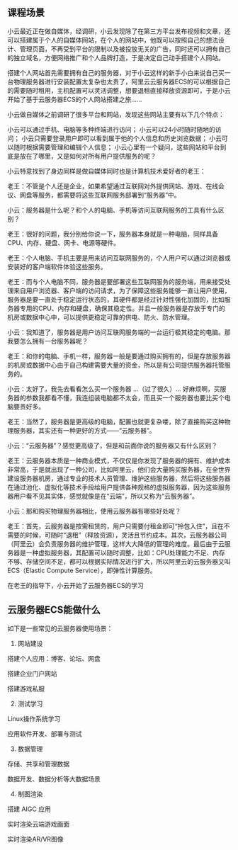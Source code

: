 
## 课程场景

小云最近正在做自媒体，经调研，小云发现除了在第三方平台发布视频和文章，还可以搭建属于个人的自媒体网站，在个人的网站中，他既可以按照自己的想法设计、管理页面，不再受到平台的限制以及被投放无关的广告，同时还可以拥有自己的独立域名，方便网络推广和个人品牌打造，于是决定自己动手搭建个人网站。

搭建个人网站首先需要拥有自己的服务器，对于小云这样的新手小白来说自己买一台物理服务器进行安装配置太复杂也太贵了，阿里云云服务器ECS的可以根据自己的需要随时租用，主机配置可以灵活调整，想要退租直接释放资源即可，于是小云开始了基于云服务器ECS的个人网站搭建之旅......

小云做自媒体之前调研了很多平台和网站，发现这些网站主要有以下几个特点：

小云可以通过手机、电脑等多种终端进行访问； 
小云可以24小时随时随地的访问；
小云只需要登录用户即可以看到属于他的个人信息和历史浏览数据；
小云可以随时根据需要管理和编辑个人信息；
小云心里有一个疑问，这些网站和平台到底是放在了哪里，又是如何对所有用户提供服务的呢？

小云特意找到了身边同样是做自媒体同时也是计算机技术爱好者的老王：

老王：不管是个人还是企业，如果希望通过互联网对外提供网站、游戏、在线会议、网盘等服务，都需要将这些互联网服务部署到“服务器”中。

小云：服务器是什么呢？和个人的电脑、手机等访问互联网服务的工具有什么区别？

老王：很好的问题，我分别给你说一下，服务器本身就是一种电脑，同样具备CPU、内存、硬盘、网卡、电源等硬件。

老王：个人电脑、手机主要是用来访问互联网服务的，个人用户可以通过浏览器或安装好的客户端软件体验这些服务。

老王：而与个人电脑不同，服务器是要部署这些互联网服务的服务端，用来接受处理来自用户浏览器、客户端的访问请求，为了保障这些服务能够一直让用户使用，服务器是要一直处于稳定运行状态的，其硬件都是经过针对性强化加固的，比如服务器专用的CPU、内存和硬盘，确保其稳定性。并且一般服务器是存放于专门的机房或数据中心中，可以提供更稳定可靠的供电、防火、防水管理。

小云：我知道了，服务器是用户访问互联网服务端的一台运行极其稳定的电脑。那我要怎么拥有一台服务器呢？

老王：和你的电脑、手机一样，服务器一般是要通过购买拥有的，但是存放服务器的机房或数据中心由于自己构建需要大量的资金，所以是有公司提供服务器托管服务的。

小云：太好了，我先去看看怎么买一个服务器  ...（过了很久）...  好麻烦啊，买服务器的参数我都看不懂，我连组装电脑都不太会，而且买一个服务器也要比买个电脑要贵好多。

老王：当然了，服务器是更高级的电脑，配置也就更复杂喽，除了直接购买这种物理服务器，其实还有一种更好的方式——“云服务器”。

小云：“云服务器”？感觉更高级了，但是和前面你说的服务器又有什么区别？

老王：云服务器本质是一种商业模式，不仅仅是你发现了服务器的拥有、维护成本非常高，于是就出现了一种公司，比如阿里云，他们会大量购买服务器，在全世界建设服务器机房，通过专业的技术人员管理、维护这些服务器，然后将这些服务器在通过池化、虚拟化等技术手段给用户提供各种规格的虚拟服务器，因为这些服务器用户看不见其实体，感觉就像是在“云端”，所以又称为“云服务器”。

小云：那和购买物理服务器相比，使用云服务器有哪些好处呢？

老王：首先，云服务器是按需租赁的，用户只需要付租金即可“拎包入住”，且在不需要的时候，可随时“退租”（释放资源），灵活且节约成本。其次，云服务器公司（阿里云）会负责服务器的维护管理，这样大大降低的管理的难度。最后由于云服务器是一种虚拟服务器，其配置可以随时调整，比如：CPU处理能力不足、内存不够、存储空间不足，都可以根据实际情况进行扩大，所以阿里云的云服务器又叫ECS（Elastic Compute Service），即弹性计算服务。

在老王的指导下，小云开始了云服务器ECS的学习

## 云服务器ECS能做什么

如下是一些常见的云服务器使用场景：

1. 网站建设

搭建个人应用：博客、论坛、网盘

搭建企业门户网站

搭建游戏私服

2. 测试学习

Linux操作系统学习

应用软件开发、部署与测试

3. 数据管理

存储、共享和管理数据

数据开发、数据分析等大数据场景

4. 制图渲染

搭建 AIGC 应用

实时渲染云端游戏画面

实时渲染AR/VR图像

